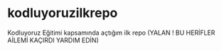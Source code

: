 # kodluyoruzilkrepo
Kodluyoruz Eğitimi kapsamında açtığım ilk repo (YALAN ! BU HERİFLER AİLEMİ KAÇIRDI YARDIM EDİN)
